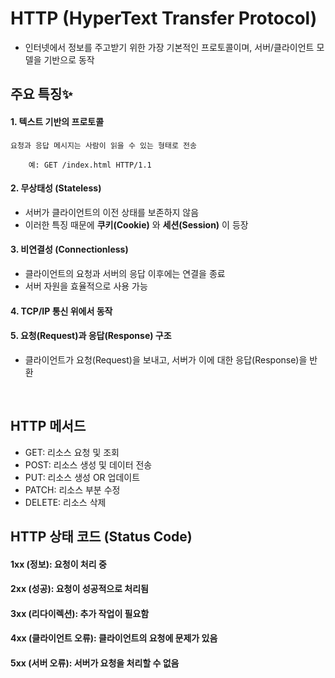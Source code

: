# HTTP (HyperText Transfer Protocol)
- 인터넷에서 정보를 주고받기 위한 가장 기본적인 프로토콜이며, 서버/클라이언트 모델을 기반으로 동작

## 주요 특징✨

#### 1. 텍스트 기반의 프로토콜

    요청과 응답 메시지는 사람이 읽을 수 있는 형태로 전송

        예: GET /index.html HTTP/1.1

#### 2. 무상태성 (Stateless)
- 서버가 클라이언트의 이전 상태를 보존하지 않음
- 이러한 특징 때문에 **쿠키(Cookie)** 와 **세션(Session)** 이 등장

#### 3. 비연결성 (Connectionless)
- 클라이언트의 요청과 서버의 응답 이후에는 연결을 종료
- 서버 자원을 효율적으로 사용 가능

#### 4. TCP/IP 통신 위에서 동작

#### 5. 요청(Request)과 응답(Response) 구조
- 클라이언트가 요청(Request)을 보내고, 서버가 이에 대한 응답(Response)을 반환

<br>

## HTTP 메서드
- GET: 리소스 요청 및 조회
- POST: 리소스 생성 및 데이터 전송
- PUT: 리소스 생성 OR 업데이트
- PATCH: 리소스 부분 수정
- DELETE: 리소스 삭제

## HTTP 상태 코드 (Status Code)
#### 1xx (정보): 요청이 처리 중
#### 2xx (성공): 요청이 성공적으로 처리됨
#### 3xx (리다이렉션): 추가 작업이 필요함
#### 4xx (클라이언트 오류): 클라이언트의 요청에 문제가 있음
#### 5xx (서버 오류): 서버가 요청을 처리할 수 없음